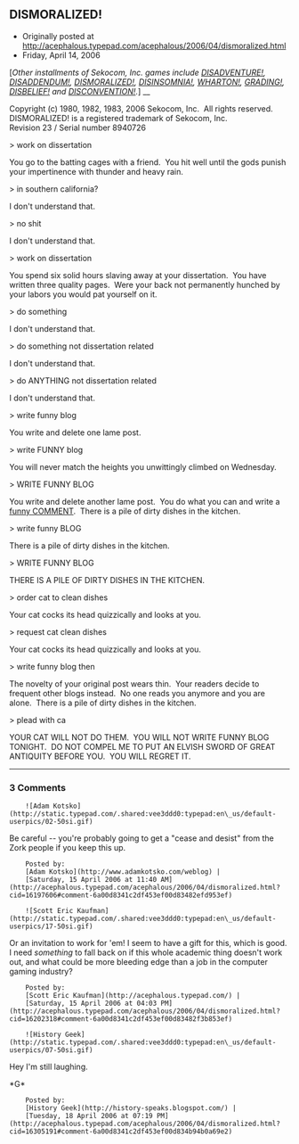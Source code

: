 ## DISMORALIZED!

 * Originally posted at http://acephalous.typepad.com/acephalous/2006/04/dismoralized.html
 * Friday, April 14, 2006



[_Other installments of Sekocom, Inc. games include [DISADVENTURE!](http://acephalous.typepad.com/acephalous/2006/04/disadventure.html), [DISADDENDUM!](http://acephalous.typepad.com/acephalous/2006/04/disaddendum.html), [DISMORALIZED!](http://acephalous.typepad.com/acephalous/2006/04/dismoralized.html), [DISINSOMNIA!](http://acephalous.typepad.com/acephalous/2006/08/disinsomnia.html), [WHARTON!](http://acephalous.typepad.com/acephalous/2007/06/wharton.html), [GRADING!](http://acephalous.typepad.com/acephalous/2009/03/grading.html), [DISBELIEF!](http://acephalous.typepad.com/acephalous/2012/06/disbelief.html) and [DISCONVENTION!](http://acephalous.typepad.com/acephalous/2012/09/disconvention.html)._] __ 

Copyright (c) 1980, 1982, 1983, 2006 Sekocom, Inc.  All rights reserved.   
DISMORALIZED! is a registered trademark of Sekocom, Inc.  
Revision 23 / Serial number 8940726

&gt; work on dissertation   

You go to the batting cages with a friend.  You hit well until the gods punish your impertinence with thunder and heavy rain.

&gt; in southern california?

I don't understand that.

&gt; no shit

I don't understand that.

&gt; work on dissertation

You spend six solid hours slaving away at your dissertation.  You have written three quality pages.  Were your back not permanently hunched by your labors you would pat yourself on it.

&gt; do something

I don't understand that.

&gt; do something not dissertation related

I don't understand that.

&gt; do ANYTHING not dissertation related

I don't understand that.

&gt; write funny blog

You write and delete one lame post.

&gt; write FUNNY blog

You will never match the heights you unwittingly climbed on Wednesday.    

&gt; WRITE FUNNY BLOG  

You write and delete another lame post.  You do what you can and write a [funny COMMENT](http://acephalous.typepad.com/acephalous/2006/04/disaddendum.html#comment-16185618).  There is a pile of dirty dishes in the kitchen.    

&gt; write funny BLOG

There is a pile of dirty dishes in the kitchen.

&gt; WRITE FUNNY BLOG  

THERE IS A PILE OF DIRTY DISHES IN THE KITCHEN.

&gt; order cat to clean dishes

Your cat cocks its head quizzically and looks at you.

&gt; request cat clean dishes

Your cat cocks its head quizzically and looks at you.

&gt; write funny blog then  

The novelty of your original post wears thin.  Your readers decide to frequent other blogs instead.  No one reads you anymore and you are alone.  There is a pile of dirty dishes in the kitchen.    

&gt; plead with ca

YOUR CAT WILL NOT DO THEM.  YOU WILL NOT WRITE FUNNY BLOG TONIGHT.  DO NOT COMPEL ME TO PUT AN ELVISH SWORD OF GREAT ANTIQUITY BEFORE YOU.  YOU WILL REGRET IT.    

		

* * *

### 3 Comments 

		

                
[]()

	

		![Adam Kotsko](http://static.typepad.com/.shared:vee3ddd0:typepad:en\_us/default-userpics/02-50si.gif)
	

	

		

Be careful -- you're probably going to get a "cease and desist" from the Zork people if you keep this up.

	

		Posted by:
		[Adam Kotsko](http://www.adamkotsko.com/weblog) |
		[Saturday, 15 April 2006 at 11:40 AM](http://acephalous.typepad.com/acephalous/2006/04/dismoralized.html?cid=16197606#comment-6a00d8341c2df453ef00d83482efd953ef)

[]()

	

		![Scott Eric Kaufman](http://static.typepad.com/.shared:vee3ddd0:typepad:en\_us/default-userpics/17-50si.gif)
	

	

		

Or an invitation to work for 'em!  I seem to have a gift for this, which is good.  I need _something_ to fall back on if this whole academic thing doesn't work out, and what could be more bleeding edge than a job in the computer gaming industry?

	

		Posted by:
		[Scott Eric Kaufman](http://acephalous.typepad.com/) |
		[Saturday, 15 April 2006 at 04:03 PM](http://acephalous.typepad.com/acephalous/2006/04/dismoralized.html?cid=16202318#comment-6a00d8341c2df453ef00d83482f3b853ef)

[]()

	

		![History Geek](http://static.typepad.com/.shared:vee3ddd0:typepad:en\_us/default-userpics/07-50si.gif)
	

	

		

Hey I'm still laughing.

\*G\*

	

		Posted by:
		[History Geek](http://history-speaks.blogspot.com/) |
		[Tuesday, 18 April 2006 at 07:19 PM](http://acephalous.typepad.com/acephalous/2006/04/dismoralized.html?cid=16305191#comment-6a00d8341c2df453ef00d834b94b0a69e2)

		

        